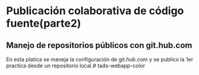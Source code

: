 # Publicación colaborativa de código fuente(parte2)

## Manejo  de repositorios públicos con git.hub.com

En esta platica se maneja la configuración de git.hub.com  y se publico la 1er practica desde un repositorio local.# tads-webapp-color
